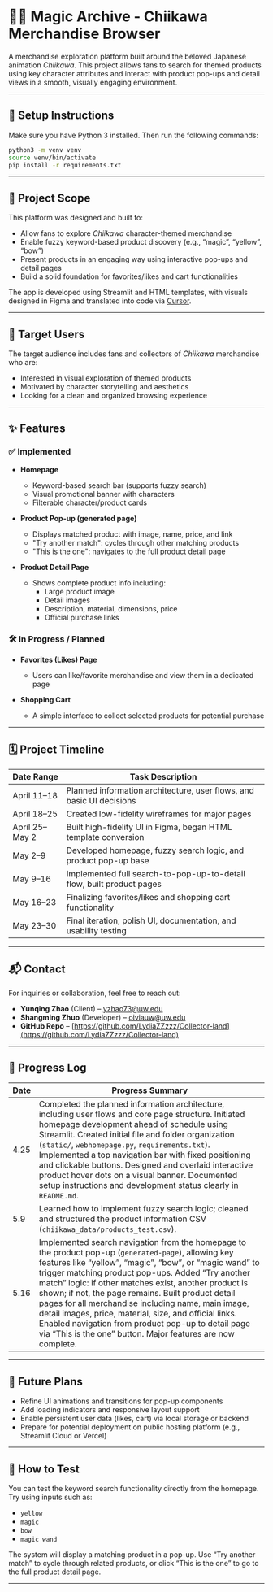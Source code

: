 # 🧙‍♀️ Magic Archive - Chiikawa Merchandise Browser

A merchandise exploration platform built around the beloved Japanese animation *Chiikawa*. This project allows fans to search for themed products using key character attributes and interact with product pop-ups and detail views in a smooth, visually engaging environment.

---

## 🔧 Setup Instructions

Make sure you have Python 3 installed. Then run the following commands:

```bash
python3 -m venv venv
source venv/bin/activate
pip install -r requirements.txt
```

---

## 🧁 Project Scope

This platform was designed and built to:

- Allow fans to explore *Chiikawa* character-themed merchandise  
- Enable fuzzy keyword-based product discovery (e.g., “magic”, “yellow”, “bow”)  
- Present products in an engaging way using interactive pop-ups and detail pages  
- Build a solid foundation for favorites/likes and cart functionalities  

The app is developed using Streamlit and HTML templates, with visuals designed in Figma and translated into code via [Cursor](https://cursor.sh).

---

## 🎯 Target Users

The target audience includes fans and collectors of *Chiikawa* merchandise who are:

- Interested in visual exploration of themed products  
- Motivated by character storytelling and aesthetics  
- Looking for a clean and organized browsing experience  

---

## ✨ Features

### ✅ Implemented

- **Homepage**
  - Keyword-based search bar (supports fuzzy search)
  - Visual promotional banner with characters
  - Filterable character/product cards  

- **Product Pop-up (generated page)**
  - Displays matched product with image, name, price, and link
  - "Try another match": cycles through other matching products
  - "This is the one": navigates to the full product detail page

- **Product Detail Page**
  - Shows complete product info including:
    - Large product image
    - Detail images
    - Description, material, dimensions, price
    - Official purchase links

### 🛠️ In Progress / Planned

- **Favorites (Likes) Page**
  - Users can like/favorite merchandise and view them in a dedicated page  

- **Shopping Cart**
  - A simple interface to collect selected products for potential purchase  

---

## 🗓️ Project Timeline

| Date Range    | Task Description                                                       |
|---------------|------------------------------------------------------------------------|
| April 11–18   | Planned information architecture, user flows, and basic UI decisions   |
| April 18–25   | Created low-fidelity wireframes for major pages                        |
| April 25–May 2| Built high-fidelity UI in Figma, began HTML template conversion        |
| May 2–9       | Developed homepage, fuzzy search logic, and product pop-up base        |
| May 9–16      | Implemented full search-to-pop-up-to-detail flow, built product pages  |
| May 16–23     | Finalizing favorites/likes and shopping cart functionality             |
| May 23–30     | Final iteration, polish UI, documentation, and usability testing       |

---

## 📬 Contact

For inquiries or collaboration, feel free to reach out:

- **Yunqing Zhao** (Client) – yzhao73@uw.edu  
- **Shangming Zhuo** (Developer) – oiviauw@uw.edu  
- **GitHub Repo** – [https://github.com/LydiaZZzzz/Collector-land](https://github.com/LydiaZZzzz/Collector-land)

---

## 📌 Progress Log

| Date  | Progress Summary |
|-------|------------------|
| 4.25  | Completed the planned information architecture, including user flows and core page structure. Initiated homepage development ahead of schedule using Streamlit. Created initial file and folder organization (`static/`, `webhomepage.py`, `requirements.txt`). Implemented a top navigation bar with fixed positioning and clickable buttons. Designed and overlaid interactive product hover dots on a visual banner. Documented setup instructions and development status clearly in `README.md`. |
| 5.9   | Learned how to implement fuzzy search logic; cleaned and structured the product information CSV (`chiikawa_data/products_test.csv`). |
| 5.16   | Implemented search navigation from the homepage to the product pop-up (`generated-page`), allowing key features like “yellow”, “magic”, “bow”, or “magic wand” to trigger matching product pop-ups. Added “Try another match” logic: if other matches exist, another product is shown; if not, the page remains. Built product detail pages for all merchandise including name, main image, detail images, price, material, size, and official links. Enabled navigation from product pop-up to detail page via “This is the one” button. Major features are now complete. |

---

## 🔮 Future Plans

- Refine UI animations and transitions for pop-up components  
- Add loading indicators and responsive layout support  
- Enable persistent user data (likes, cart) via local storage or backend  
- Prepare for potential deployment on public hosting platform (e.g., Streamlit Cloud or Vercel)

---

## 🧪 How to Test

You can test the keyword search functionality directly from the homepage. Try using inputs such as:

- `yellow`  
- `magic`  
- `bow`  
- `magic wand`  

The system will display a matching product in a pop-up. Use “Try another match” to cycle through related products, or click “This is the one” to go to the full product detail page.

---
